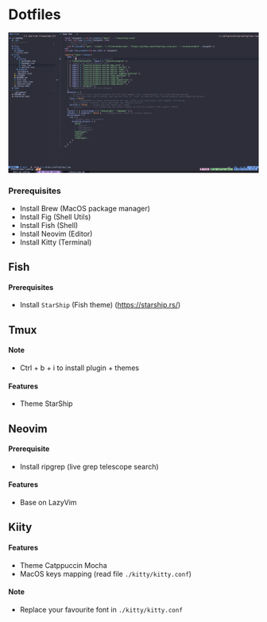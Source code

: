 # Dotfiles

![Preview Workspace](./images/preview.png)

### Prerequisites
- Install Brew (MacOS package manager)
- Install Fig (Shell Utils)
- Install Fish (Shell)
- Install Neovim (Editor)
- Install Kitty (Terminal)

## Fish
#### Prerequisites

- Install ``StarShip`` (Fish theme) (https://starship.rs/)

## Tmux
#### Note
- Ctrl + b + i to install plugin + themes

#### Features
- Theme StarShip

## Neovim
#### Prerequisite
- Install ripgrep (live grep telescope search)
#### Features
- Base on LazyVim
## Kiity
#### Features
- Theme Catppuccin Mocha
- MacOS keys mapping (read file ```./kitty/kitty.conf```)

#### Note
- Replace your favourite font in ```./kitty/kitty.conf```
